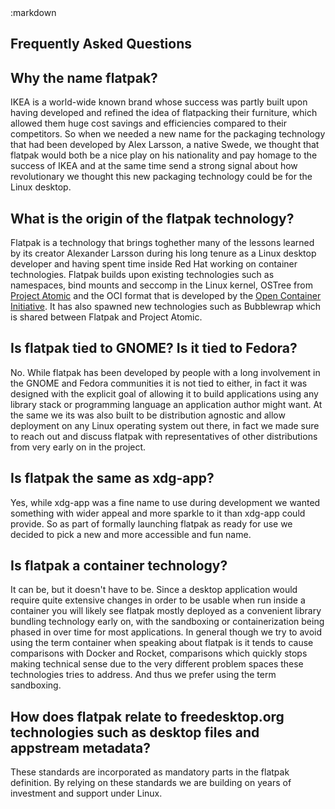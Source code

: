 <section class=""><div class="container"><div class="row"><div class="col-lg-10 col-lg-offset-1">
:markdown

  # Frequently Asked Questions

  ## Why the name flatpak?

  IKEA is a world-wide known brand whose success was partly built upon having developed and refined the idea of flatpacking
  their furniture, which allowed them huge cost savings and efficiencies compared to their competitors. So when we needed
  a new name for the packaging technology that had been developed by Alex Larsson, a native Swede, we thought that flatpak would
  both be a nice play on his nationality and pay homage to the success of IKEA and at the same time send a strong signal
  about how revolutionary we thought this new packaging technology could be for the Linux desktop.

  ## What is the origin of the flatpak technology?

  Flatpak is a technology that brings toghether many of the lessons learned by its creator Alexander Larsson during his long tenure
  as a Linux desktop developer and having spent time inside Red Hat working on container technologies. Flatpak builds upon existing
  technologies such as namespaces, bind mounts and seccomp in the Linux kernel, OSTree from [Project Atomic](http://www.projectatomic.io/)
  and the OCI format that is developed by the [Open Container Initiative](https://www.opencontainers.org/).
  It has also spawned new technologies such as Bubblewrap which is shared between Flatpak and Project Atomic.

  ## Is flatpak tied to GNOME? Is it tied to Fedora?

  No. While flatpak has been developed by people with a long involvement in the GNOME and Fedora communities it is not tied
  to either, in fact it was designed with the explicit goal of allowing it to build applications using any library stack or
  programming language an application author might want. At the same we its was also built to be distribution agnostic and
  allow deployment on any Linux operating system out there, in fact we made sure to reach out and discuss flatpak with
  representatives of other distributions from very early on in the project.

  ## Is flatpak the same as xdg-app?

  Yes, while xdg-app was a fine name to use during development we wanted something with wider appeal and more sparkle
  to it than xdg-app could provide. So as part of formally launching flatpak as ready for use we decided to pick a new
  and more accessible and fun name.

  ## Is flatpak a container technology?

  It can be, but it doesn't have to be. Since a desktop application would require quite extensive changes in order to
  be usable when run inside a container you will likely see flatpak mostly deployed as a convenient library bundling technology
  early on, with the sandboxing or containerization being phased in over time for most applications. In general though we
  try to avoid using the term container when speaking about flatpak is it tends to cause comparisons with Docker and Rocket,
  comparisons which quickly stops making technical sense due to the very different problem spaces these technologies
  tries to address. And thus we prefer using the term sandboxing.

  ## How does flatpak relate to freedesktop.org technologies such as desktop files and appstream metadata?

  These standards are incorporated as mandatory parts in the flatpak definition. By relying on these standards
  we are building on years of investment and support under Linux.

</div></div></div></section>
